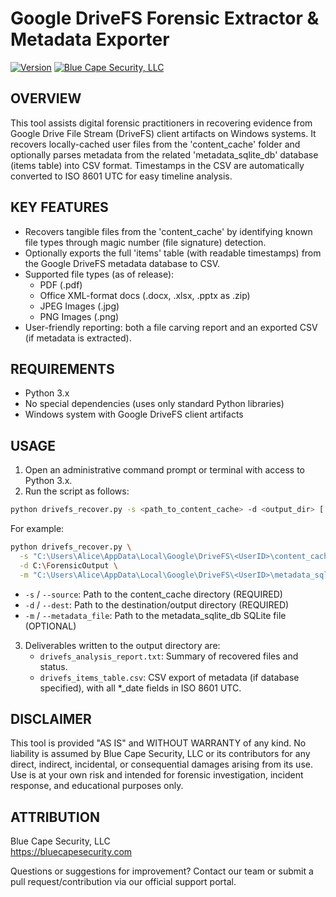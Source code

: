 # Google DriveFS Forensic Extractor & Metadata Exporter

[![Version](https://img.shields.io/badge/Version-1.0.0-brightgreen)](https://github.com/bluecapesecurity/drivefs_forensic_extractor/releases/tag/v1.0.0)
[![Blue Cape Security, LLC](https://img.shields.io/badge/Blue%20Cape%20Security-LLC-blue)](https://bluecapesecurity.com)

## OVERVIEW

This tool assists digital forensic practitioners in recovering evidence from Google Drive File Stream (DriveFS) client artifacts on Windows systems. It recovers locally-cached user files from the 'content_cache' folder and optionally parses metadata from the related 'metadata_sqlite_db' database (items table) into CSV format. Timestamps in the CSV are automatically converted to ISO 8601 UTC for easy timeline analysis.

## KEY FEATURES

- Recovers tangible files from the 'content_cache' by identifying known file types through magic number (file signature) detection.
- Optionally exports the full 'items' table (with readable timestamps) from the Google DriveFS metadata database to CSV.
- Supported file types (as of release):
  * PDF (.pdf)
  * Office XML-format docs (.docx, .xlsx, .pptx as .zip)
  * JPEG Images (.jpg)
  * PNG Images (.png)
- User-friendly reporting: both a file carving report and an exported CSV (if metadata is extracted).

## REQUIREMENTS

- Python 3.x
- No special dependencies (uses only standard Python libraries)
- Windows system with Google DriveFS client artifacts

## USAGE

1. Open an administrative command prompt or terminal with access to Python 3.x.
2. Run the script as follows:

```bash
python drivefs_recover.py -s <path_to_content_cache> -d <output_dir> [ -m <path_to_metadata_sqlite_db> ]
```

For example:
```bash
python drivefs_recover.py \
  -s "C:\Users\Alice\AppData\Local\Google\DriveFS\<UserID>\content_cache" \
  -d C:\ForensicOutput \
  -m "C:\Users\Alice\AppData\Local\Google\DriveFS\<UserID>\metadata_sqlite_db"
```

- `-s` / `--source`: Path to the content_cache directory (REQUIRED)
- `-d` / `--dest`: Path to the destination/output directory (REQUIRED)
- `-m` / `--metadata_file`: Path to the metadata_sqlite_db SQLite file (OPTIONAL)

3. Deliverables written to the output directory are:
   - `drivefs_analysis_report.txt`: Summary of recovered files and status.
   - `drivefs_items_table.csv`: CSV export of metadata (if database specified), with all *_date fields in ISO 8601 UTC.

## DISCLAIMER

This tool is provided "AS IS" and WITHOUT WARRANTY of any kind. No liability is assumed by Blue Cape Security, LLC or its contributors for any direct, indirect, incidental, or consequential damages arising from its use. Use is at your own risk and intended for forensic investigation, incident response, and educational purposes only.

## ATTRIBUTION

Blue Cape Security, LLC  
https://bluecapesecurity.com

Questions or suggestions for improvement? Contact our team or submit a pull request/contribution via our official support portal.
